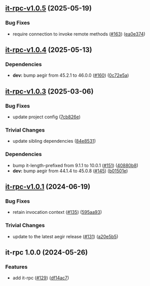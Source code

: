 ## [it-rpc-v1.0.5](https://github.com/achingbrain/it/compare/it-rpc-1.0.4...it-rpc-1.0.5) (2025-05-19)

### Bug Fixes

* require connection to invoke remote methods ([#163](https://github.com/achingbrain/it/issues/163)) ([ea0e374](https://github.com/achingbrain/it/commit/ea0e374c49979fb4a4428a5dea21f7bde6f3a12f))

## [it-rpc-v1.0.4](https://github.com/achingbrain/it/compare/it-rpc-1.0.3...it-rpc-1.0.4) (2025-05-13)

### Dependencies

* **dev:** bump aegir from 45.2.1 to 46.0.0 ([#160](https://github.com/achingbrain/it/issues/160)) ([0c72e5a](https://github.com/achingbrain/it/commit/0c72e5a14c16439d5d9db75a7a701b21ac6f7290))

## [it-rpc-v1.0.3](https://github.com/achingbrain/it/compare/it-rpc-1.0.2...it-rpc-1.0.3) (2025-03-06)

### Bug Fixes

* update project config ([7cb826e](https://github.com/achingbrain/it/commit/7cb826ed356e8e43b7ffea51727096c2ce87fe21))

### Trivial Changes

* update sibling dependencies ([84e8531](https://github.com/achingbrain/it/commit/84e8531e30b55865afda41509ea7b9f521e6bd73))

### Dependencies

* bump it-length-prefixed from 9.1.1 to 10.0.1 ([#151](https://github.com/achingbrain/it/issues/151)) ([40880b8](https://github.com/achingbrain/it/commit/40880b8a1f9b684ba54aafe2c489ea584ec9d06c))
* **dev:** bump aegir from 44.1.4 to 45.0.8 ([#145](https://github.com/achingbrain/it/issues/145)) ([b01501e](https://github.com/achingbrain/it/commit/b01501e36e5085446f459dac95ea91f0304aca1a))

## [it-rpc-v1.0.1](https://github.com/achingbrain/it/compare/it-rpc-1.0.0...it-rpc-1.0.1) (2024-06-19)


### Bug Fixes

* retain invocation context ([#135](https://github.com/achingbrain/it/issues/135)) ([595aa93](https://github.com/achingbrain/it/commit/595aa932da6e338b1711f231109f6cc1d4f947c5))


### Trivial Changes

* update to the latest aegir release ([#131](https://github.com/achingbrain/it/issues/131)) ([a20e5b5](https://github.com/achingbrain/it/commit/a20e5b54142fd5c7db19d360f5456a8c2747cc3e))

## it-rpc 1.0.0 (2024-05-26)


### Features

* add it-rpc ([#129](https://github.com/achingbrain/it/issues/129)) ([df14ac7](https://github.com/achingbrain/it/commit/df14ac771bcd3b4404a602832ef8f566a2d9b7ce))
